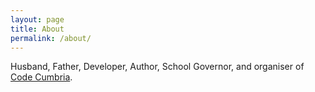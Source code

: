 ```yaml
---
layout: page
title: About
permalink: /about/
---
```


Husband, Father, Developer, Author, School Governor, and organiser of
[Code Cumbria](https://codecumbria.org).
